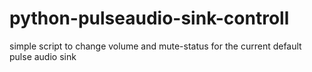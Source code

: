 # python-pulseaudio-sink-controll
simple script to change volume and mute-status for the current default pulse audio sink

